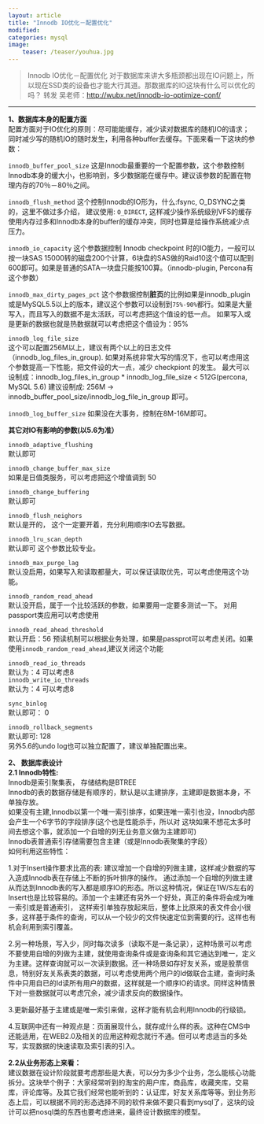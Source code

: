 ```yaml
---
layout: article
title: "Innodb IO优化－配置优化"
modified:
categories: mysql
image:
    teaser: /teaser/youhua.jpg
---
```


> Innodb IO优化－配置优化
> 对于数据库来讲大多瓶颈都出现在IO问题上，所以现在SSD类的设备也才能大行其道。那数据库的IO这块有什么可以优化的吗？
> 转发 吴老师：http://wubx.net/innodb-io-optimize-conf/

--- 

**1、数据库本身的配置方面**   
配置方面对于IO优化的原则：尽可能能缓存，减少读对数据库的随机IO的请求；同时减少写的随机IO的随时发生，利用各种buffer去缓存。下面来看一下这块的参数： 

`innodb_buffer_pool_size` 
这是Innodb最重要的一个配置参数，这个参数控制Innodb本身的缓大小，也影响到，多少数据能在缓存中。建议该参数的配置在物理内存的70％－80％之间。  

`innodb_flush_method`
这个控制Innodb的IO形为，什么:fsync, O_DSYNC之类的，这里不做过多介绍， 建议使用: `O_DIRECT`, 这样减少操作系统级别VFS的缓存使用内存过多和Innodb本身的buffer的缓存冲突，同时也算是给操作系统减少点压力。  

`innodb_io_capacity`
这个参数据控制 Innodb checkpoint 时的IO能力，一般可以按一块SAS 15000转的磁盘200个计算，6块盘的SAS做的Raid10这个值可以配到600即可。如果是普通的SATA一块盘只能按100算。（innodb-plugin, Percona有这个参数）

`innodb_max_dirty_pages_pct`
这个参数据控制**脏页**的比例如果是innodb_plugin或是MySQL5.5以上的版本，建议这个参数可以设制到`75%-90%`都行。如果是大量写入，而且写入的数据不是太活跃，可以考虑把这个值设的低一点。 如果写入或是更新的数据也就是热数据就可以考虑把这个值设为：95%

`innodb_log_file_size`  
这个可以配置256M以上，建议有两个以上的日志文件（innodb_log_files_in_group). 如果对系统非常大写的情况下，也可以考虑用这个参数提高一下性能，把文件设的大一点，减少 checkpiont 的发生。 最大可以设制成：innodb_log_files_in_group * innodb_log_file_size < 512G(percona, MySQL 5.6) 建议设制成: 256M -> innodb_buffer_pool_size/innodb_log_file_in_group 即可。

`innodb_log_buffer_size` 
如果没在大事务，控制在8M-16M即可。  

**其它对IO有影响的参数(以5.6为准）**  

`innodb_adaptive_flushing`   
默认即可  

`innodb_change_buffer_max_size`  
如果是日值类服务，可以考虑把这个增值调到 50    

`innodb_change_buffering`     
默认即可    

`innodb_flush_neighors`       
默认是开的， 这个一定要开着，充分利用顺序IO去写数据。      

`innodb_lru_scan_depth`    
默认即可 这个参数比较专业。    
  
`innodb_max_purge_lag`   
默认没启用，如果写入和读取都量大，可以保证读取优先，可以考虑使用这个功能。  

`innodb_random_read_ahead`     
默认没开启，属于一个比较活跃的参数，如果要用一定要多测试一下。 对用passport类应用可以考虑使用  

`innodb_read_ahead_threshold`     
默认开启：56 预读机制可以根据业务处理，如果是passprot可以考虑关闭。如果使用`innodb_random_read_ahead`,建议关闭这个功能

`innodb_read_io_threads`     
默认为：4 可以考虑8  
`innodb_write_io_threads`   
默认为：4 可以考虑8    
 
`sync_binlog`   
默认即可： 0    

`innodb_rollback_segments`     
默认即可: 128  
另外5.6的undo log也可以独立配置了，建议单独配置出来。

**2、 数据库表设计**      
**2.1 Innodb特性:**     
Innodb是索引聚集表， 存储结构是BTREE  
Innodb的表的数据存储是有顺序的，默认是以主建排序，主建即是数据本身，不单独存放。  
如果没有主建,Innodb以第一个唯一索引排序，如果连唯一索引也没，Innodb内部会产生一个6字节的字段排序(这个也是性能杀手，所以对  这块如果不想花太多时间去想这个事，就添加一个自增的列无业务意义做为主建即可)  
Innodb表普通索引存储需要包含主建（或是Innodb表聚集的字段）  
如何利用这些特性：

1.对于Insert操作要求比高的表:  建议增加一个自增的列做主建，这样减少数据的写入造成Innodb表在存储上不断的拆叶排序的操作。 通过添加一个自增的列做主建从而达到Innodb表的写入都是顺序IO的形态。所以这种情况，保证在1W/S左右的Insert也是比较容易的。添加一个主建还有另外一个好处，真正的条件将会成为唯一索引或是普通索引， 这样索引单独存放起来后，整体上比原来的表文件会小很多，这样基于条件的查询，可以从一个较少的文件快速定位到需要的行。这样也有机会利用到索引覆盖。  
  
2.另一种场景，写入少，同时每次读多（读取不是一条记录），这种场景可以考虑不要使用自增的列做为主建，就使用查询条件或是查询条和其它通达到唯一，定义为主建。这样查询就可以一次读到数据。还一种场景如存好友关系，或是股票信息，特别好友关系表类的数据，可以考虑使用两个用户的Id做联合主建，查询时条件中只用自已的Id读所有用户的数据，这样就是一个顺序IO的请求。同样这种情景下对一些数据就可以考虑冗余，减少请求反向的数据操作。      

3.更新最好基于主建或是唯一索引来做，这样才能有机会利用Innodb的行级锁。       

4.互联网中还有一种观点是：页面展现什么，就存成什么样的表。这种在CMS中还能适用，在WEB2.0及相关的应用这种观念就行不通。但可以考虑适当的多处写，实现数据的快速读取及索引表的引入。      

**2.2从业务形态上来看：**  
建议数据在设计阶段就要考虑那些是大表，可以分为多少个业务，怎么能核心功能拆分。这块举个例子：大家经常听到的淘宝的用户库，商品库，收藏夹库，交易库，评论库等。及其它我们经常也能听到的：认证库，好友关系库等等。到业务形态上后，可以根据不同的形态选择不同的软件来做不要只看到mysql了，这块的设计可以把nosql类的东西也要考虑进来，最终设计数据库的模型。
